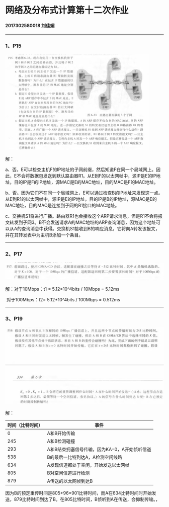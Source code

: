 # 网络及分布式计算第十二次作业

#### 2017302580018  刘佳媚

---

### 1、P15

![image](image/P15.png)

  解：

a、否。E可以检查主机F的IP地址的⼦⽹前缀，然后知道F在同⼀个局域⽹上。因此，E不会将数据包发送到默认路由器R1。从E到F的以太⽹帧中，源IP是E的IP地址，⽬的IP是F的IP地址，源MAC是E的MAC地址，⽬的MAC是F的MAC地址。

b、否。因为它们不在同⼀个局域⽹上，E可以通过检查B的IP地址来发现这⼀点。从E到R1的以太⽹帧中，源IP是E的IP地址，⽬的IP是B的IP地址，源MAC是E的MAC地址，⽬的MAC是连接到⼦⽹的R1接⼝的MAC地址。

c、交换机S1将进行⼴播。路由器R1也会接收这个ARP请求消息，但是R1不会将报文转发到⼦⽹3。B不会发送请求A的MAC地址的ARP查询消息，因为这个地址可以从A的查询消息中获得。交换机S1接收到B的响应消息，它将向A转发该报文，并在其转发表中为主机B添加⼀个条⽬。

------

### 2、P17

![image](image/P17.png)

  解：对于10Mbps：t1 = 5.12*10^4bits / 10Mbps = 5.12ms

​         对于100Mbps：t2= 5.12*10^4bits / 100Mbps = 0.512ms

------

### 3、P19

![image](image/P19.png)

  解：

| 时间（比特时间） | 事件                                          |
| ---------------- | --------------------------------------------- |
| 0                | A和B开始传输                                  |
| 245              | A和B检测碰撞                                  |
| 293              | A和B结束拥塞信号传输，因为KA=0，A开始侦听信道 |
| 538              | B的最后一比特到达A，A检测空闲线路             |
| 634              | A发现信道都处于空闲，开始发送以太网帧         |
| 805              | B对空闲信道进行检测                           |
| 879              | A传送的以太网帧到达B                          |

因为B的预定重传时间是805+96=901比特时间，而A在634比特时间时开始发送，879比特时间到达了B。在805比特时间，B侦听到A在传送，会抑制传输。，
